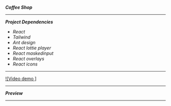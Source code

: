 **_Coffee Shop_**

---

**_Project Dependencies_**

- _React_
- _Tailwind_
- _Ant design_
- _React lottie player_
- _React maskedinput_
- _React overlays_
- _React icons_

---

[![Video demo ]](https://github.com/immohammadrezatavakkoli/registerForm/assets/100797809/bc8a7064-d044-4679-b015-6ab1765a5428)

---

**_Preview_**

---
